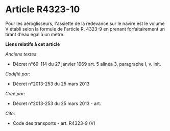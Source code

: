 # Article R4323-10

Pour les aéroglisseurs, l'assiette de la redevance sur le navire est le volume V établi selon la formule de l'article R.
4323-9 en prenant forfaitairement un tirant d'eau égal à un mètre.

**Liens relatifs à cet article**

_Anciens textes_:

  - Décret n°69-114 du 27 janvier 1969 art. 5 alinéa 3, paragraphe I, v. init.

_Codifié par_:

  - Décret n°2013-253 du 25 mars 2013

_Créé par_:

  - Décret n°2013-253 du 25 mars 2013 - art.

_Cite_:

  - Code des transports - art. R4323-9 (V)
